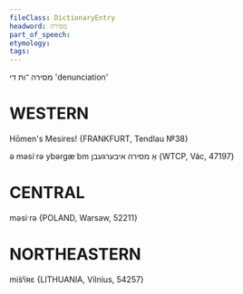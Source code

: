 ```yaml
---
fileClass: DictionaryEntry
headword: מסירה
part_of_speech: 
etymology: 
tags: 
---
```

מסירה
־ות
די
'denunciation'

WESTERN
========

Hōmen's Mesires! 
{FRANKFURT, Tendlau №38}

ə məsíˑrə ybərgæˑbm אַ מסירה איבערגעבן {WTCP, Vác, 47197}

CENTRAL
========

məsiˑrə {POLAND, Warsaw, 52211}

NORTHEASTERN
==============

mis̀ʲíʀɛ {LITHUANIA, Vilnius, 54257}